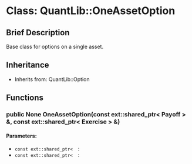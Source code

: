 # Class: QuantLib::OneAssetOption

## Brief Description
Base class for options on a single asset. 

## Inheritance
- Inherits from: QuantLib::Option

## Functions
### public None OneAssetOption(const ext::shared_ptr< Payoff > &, const ext::shared_ptr< Exercise > &)

#### Parameters:
- `const ext::shared_ptr<  `: 
- `const ext::shared_ptr<  `: 

